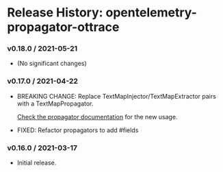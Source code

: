 # Release History: opentelemetry-propagator-ottrace

### v0.18.0 / 2021-05-21

* (No significant changes)

### v0.17.0 / 2021-04-22

* BREAKING CHANGE: Replace TextMapInjector/TextMapExtractor pairs with a TextMapPropagator.

  [Check the propagator documentation](https://open-telemetry.github.io/opentelemetry-ruby/) for the new usage.

* FIXED: Refactor propagators to add #fields 

### v0.16.0 / 2021-03-17

* Initial release.
